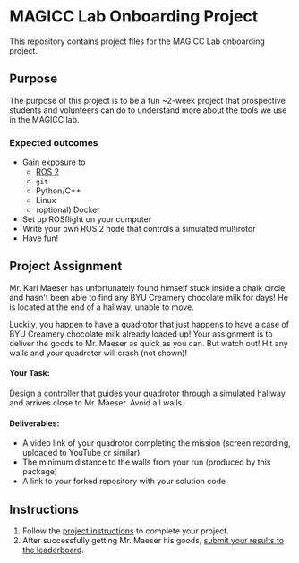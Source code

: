 # MAGICC Lab Onboarding Project

This repository contains project files for the MAGICC Lab onboarding project.

## Purpose
The purpose of this project is to be a fun ~2-week project that prospective students and volunteers can do to understand more about the tools we use in the MAGICC lab.

### Expected outcomes

* Gain exposure to 
  * [ROS 2](https://docs.ros.org/en/humble/index.html)
  * `git`
  * Python/C++
  * Linux
  * (optional) Docker
* Set up ROSflight on your computer
* Write your own ROS 2 node that controls a simulated multirotor
* Have fun!

## Project Assignment
Mr. Karl Maeser has unfortunately found himself stuck inside a chalk circle, and hasn't been able to find any BYU Creamery chocolate milk for days!
He is located at the end of a hallway, unable to move.

Luckily, you happen to have a quadrotor that just happens to have a case of BYU Creamery chocolate milk already loaded up!
Your assignment is to deliver the goods to Mr. Maeser as quick as you can.
But watch out!
Hit any walls and your quadrotor will crash (not shown)!

#### Your Task:
Design a controller that guides your quadrotor through a simulated hallway and arrives close to Mr. Maeser.
Avoid all walls.

#### Deliverables:
- A video link of your quadrotor completing the mission (screen recording, uploaded to YouTube or similar)
- The minimum distance to the walls from your run (produced by this package)
- A link to your forked repository with your solution code

## Instructions

1. Follow the [project instructions](docs/project-instructions.md) to complete your project.
2. After successfully getting Mr. Maeser his goods, [submit your results to the leaderboard](docs/leaderboard-instructions.md).

